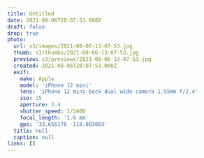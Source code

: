 ```yaml
---
title: Untitled
date: 2021-08-06T20:07:53.000Z
draft: false
drop: true
photo:
  url: s3/images/2021-08-06-13-07-53.jpg
  thumb: s3/thumbs/2021-08-06-13-07-53.jpg
  preview: s3/previews/2021-08-06-13-07-53.jpg
  created: 2021-08-06T20:07:53.000Z
  exif:
    make: Apple
    model: 'iPhone 12 mini'
    lens: 'iPhone 12 mini back dual wide camera 1.55mm f/2.4'
    iso: 25
    aperture: 2.4
    shutter_speed: 1/3400
    focal_length: '1.6 mm'
    gps: '33.656178 -118.003083'
  title: null
  caption: null
links: []
---
```

